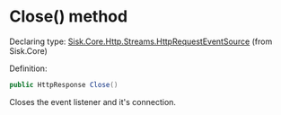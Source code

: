 <!--

Copyrights 2023 Sisk Framework - CypherPotato
Published under MIT license

!!! DO NOT EDIT THIS FILE !!!
This file was generated by a tool in the Sisk package. To edit the information in this documentation,
edit the XML documentation present in the Sisk source code.

-->


# Close() method

Declaring type: [Sisk.Core.Http.Streams.HttpRequestEventSource](/spec/Sisk.Core.Http.Streams.HttpRequestEventSource.md) (from Sisk.Core)


Definition:

```cs
public HttpResponse Close()
```

Closes the event listener and it's connection.

